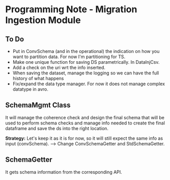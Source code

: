# Programming Note - Migration Ingestion Module

## To Do
- Put in ConvSchema (and in the operational) the indication on how you want to partition data. For now I'm partitioning for TS.
- Make one unique function for saving DS parametrically. In DataInjCsv.
- Add a check on the uri wrt the info inserted.
- When saving the dataset, manage the logging so we can have the full history of what happens
- Fix/expand the data type manager. For now it does not manage complex datatype in avro.


## SchemaMgmt Class
It will manage the coherence check and design the final schema that will be used to perform schema checks and manage info needed to create the final dataframe and save the ds into the right location.

**Strategy:**
Let's keep it as it is for now, so it will still expect the same info as input (convSchema). --> Change ConvSchemaGetter and StdSchemaGetter.

## SchemaGetter
It gets schema information from the corresponding API.

